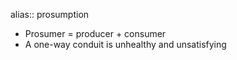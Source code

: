 alias:: prosumption

- Prosumer = producer + consumer
- A one-way conduit is unhealthy and unsatisfying